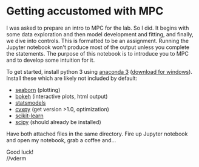 # Getting accustomed with MPC

I was asked to prepare an intro to MPC for the lab. So I did. It begins with some data exploration and then model development and fitting, and finally, we dive into controls. This is formatted to be an assignment. Running the Jupyter notebook won't produce most of the output unless you complete the statements. The purpose of this notebook is to introduce you to MPC and to develop some intuition for it.

To get started, install python 3 using [anaconda 3](https://www.anaconda.com/distribution/) ([download for windows](https://repo.anaconda.com/archive/Anaconda3-2019.03-Windows-x86_64.exe)). Install these which are likely not included by default:
+ [seaborn](https://seaborn.pydata.org/) (plotting)
+ [bokeh](https://bokeh.pydata.org/en/latest/) (interactive plots, html output)
+ [statsmodels](http://www.statsmodels.org/stable/index.html)
+ [cvxpy](https://www.cvxpy.org/) (get version >1.0, optimization)
+ [scikit-learn](https://scikit-learn.org/stable/)
+ [scipy](https://www.scipy.org/) (should already be installed)

Have both attached files in the same directory. Fire up Jupyter notebook and open my notebook, grab a coffee and...

Good luck!  
//vderm
